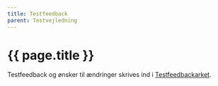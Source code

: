 ```yaml
---
title: Testfeedback
parent: Testvejledning
---
```


# {{ page.title }}

Testfeedback og ønsker til ændringer skrives ind i [Testfeedbackarket](https://aarhuskommune.sharepoint.com/:x:/r/sites/ITKDesign/Delte%20dokumenter/Projekter/Filmby%20-%20filmfolk%20database/Testfeedback%20-%20Filmfolk.xlsx?d=wd44b11ca7e3640e7ae9c84eb4211aeba&csf=1&web=1&e=NRHY6S).
